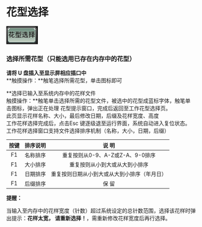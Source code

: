 # 花型选择

![](../.gitbook/assets/b3%20%281%29.PNG)

### 选择所需花型（只能选用已存在内存中的花型）

**请将 U 盘插入至显示屏相应插口中**   
**触摸操作：**触笔选择所需花型，单击图标即可

**选择已输入至系统内存中的花样文件   
触摸操作：**触笔单击选择所需的花型文件，被选中的花型成蓝标字体，触笔单击图标，弹出正在处理 花型提示窗口，完成后返回至工作花型选择页。  
此页显示花样名称、大小，最后修改日期，后缀及花样宽度、高度  
工作花样选择完成后，点击Esc 键逐级退至运行界面，系统自动进入复位状态。   
工作花样选择窗口支持文件选择排序机制（名称，大小，日期，后缀）

| **按键** | **排序说明** | **说  明** |
| :---: | :---: | :---: |
| F1  | 名称排序 | 重复按则从0-9、A-Z或Z-A、9-0排序 |
| F1  | 大小排序 | 重复按则从小到大或从大到小排序 |
| F1  | 日期排序 | 重复按则日期从小到大或从大到小排序（年月日） |
| F1  | 后缀排序 | 保  留 |

**提醒：**

当输入至内存中的花样宽度（针数）超过系统设定的总针数范围，选择该花样时弹出提示：**花样太宽， 请重新选择！**，需重新修改花样宽度后再行选择。

